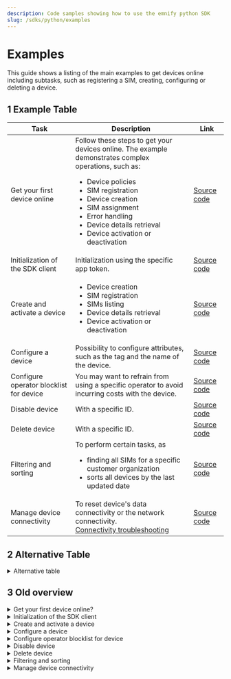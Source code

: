 ```yaml
---
description: Code samples showing how to use the emnify python SDK
slug: /sdks/python/examples
---
```


# Examples

This guide shows a listing of the main examples to get devices online including subtasks, such as registering a SIM, creating, configuring or deleting a device.

## 1 Example Table

| Task                             | Description   | Link |
|---|---|---|
| Get your first device online     |   Follow these steps to get your devices online. The example demonstrates complex operations, such as: <ul><li>Device policies</li><li>SIM registration</li><li>Device creation</li><li>SIM assignment</li><li>Error handling</li><li>Device details retrieval</li><li>Device activation or deactivation</li></ul>|  [Source code](https://github.com/emnify/emnify-sdk-python/blob/main/docs/examples/mass_sim_activation.py)  |
| Initialization of the SDK client |        Initialization using the specific app token.      | [Source code](https://github.com/emnify/emnify-sdk-python/blob/main/docs/examples/device_lifecycle_management.py) |
| Create and activate a device     |   <ul><li>Device creation</li><li>SIM registration</li><li>SIMs listing</li><li>Device details retrieval</li><li>Device activation or deactivation</li></ul> | [Source code](https://github.com/emnify/emnify-sdk-python/blob/main/docs/examples/device_lifecycle_management.py)  |
| Configure a device               |        Possibility to configure attributes, such as the tag and the name of the device.       |  [Source code](https://github.com/emnify/emnify-sdk-python/blob/main/docs/examples/device_lifecycle_management.py) |
| Configure operator blocklist for device |  You may want to refrain from using a specific operator to avoid incurring costs with the device.  |  [Source code](https://github.com/emnify/emnify-sdk-python/blob/main/docs/examples/device_lifecycle_management.py)  |
| Disable device |  With a specific ID. | [Source code](https://github.com/emnify/emnify-sdk-python/blob/main/docs/examples/device_lifecycle_management.py)  |
| Delete device  |  With a specific ID.  |  [Source code](https://github.com/emnify/emnify-sdk-python/blob/main/docs/examples/device_lifecycle_management.py) |
| Filtering and sorting | To perform certain tasks, as  <ul><li>finding all SIMs for a specific customer organization</li><li>sorts all devices by the last updated date</li></ul>    | [Source code](https://github.com/emnify/emnify-sdk-python/blob/main/docs/examples/filtering_and_sorting.py)  |
| Manage device connectivity | To reset device's data connectivity or the network connectivity. <br> [Connectivity troubleshooting](https://www.emnify.com/developer-blog/5-ways-to-detect-and-solve-connectivity-issues#network-events) | [Source code](https://github.com/emnify/emnify-sdk-python/blob/main/docs/examples/device_lifecycle_management.py)  |


## 2 Alternative Table

<details>
<summary>Alternative table</summary>
<br>
    
| Task                             | Description   |
|---|---|
| [Get your first device online]( https://github.com/emnify/product-docs/blob/project-redo/docs/sdks/python/examples.md#get-your-first-device-online )  |      |
| [Initialization of the SDK client](https://github.com/emnify/product-docs/blob/project-redo/docs/sdks/python/examples.md#initialization-of-the-sdk-client) |      |
| [Create and activate a device](https://github.com/emnify/product-docs/blob/project-redo/docs/sdks/python/examples.md#create-and-activate-a-device)  |  <ul><li>Device creation</li><li>SIM registration</li><li>SIMs listing</li><li>Device details retrieval</li><li>Device activation or deactivation</li></ul> |
| [Configure a device](https://github.com/emnify/product-docs/blob/project-redo/docs/sdks/python/examples.md#configure-a-device) |        |
|[Configure operator blocklist for device](https://github.com/emnify/product-docs/blob/project-redo/docs/sdks/python/examples.md#configure-operator-blocklist-for-device)  | You may want to refrain from using a specific operator to avoid incurring costs with the device.  |
| [Disable device](https://github.com/emnify/product-docs/blob/project-redo/docs/sdks/python/examples.md#disable-device)  |        |
| [Delete device](https://github.com/emnify/product-docs/blob/project-redo/docs/sdks/python/examples.md#delete-device) |        |
| [Filtering and sorting](https://github.com/emnify/product-docs/blob/project-redo/docs/sdks/python/examples.md#filtering-and-sorting)  |        |
| [Manage device connectivity](https://github.com/emnify/product-docs/blob/project-redo/docs/sdks/python/examples.md#manage-device-connectivity)  | [Connectivity troubleshooting](https://www.emnify.com/developer-blog/5-ways-to-detect-and-solve-connectivity-issues#network-events) |

</details>


<!-- Maybe useful -->
<!-- &darr; -->
<!-- <p align="center"><a href="">...</a></p> -->

## 3 Old overview

<details>
<summary>Get your first device online?</summary>
<br>

Follow the steps in the next code block comments to get your devices online.

This example demonstrates complex operations across multiple SDK [Concepts](/sdks/concepts), such as:

- [Device policies](https://portal.emnify.com/device-policies) (configures which services are available and where)
- SIM registration
- Device creation
- SIM assignment
- Error handling
- Device details retrieval
- Device activation or deactivation

:::tip
You can [learn more about APN configuration via SMS](https://support.emnify.com/hc/en-us/articles/4401906757906-How-to-configure-the-APN-on-different-devices) on our Support page.
:::

```python title="mass_sim_activation.py"
from emnify import EMnify
from emnify import constants
from emnify.errors import EMnifyBaseException

# === Example: Getting your first device online ===

# To operate the emnify SDK, you need to generate an application token.
# Step-by-step guide: https://www.emnify.com/developer-blog/how-to-use-an-application-token-for-api-authentication
token = input('token: ')
# The client is authorized to perform operations by your name:
emnify_client = EMnify(token)

# Before getting your device online, you need a device and a SIM card.
# This example assumes you have a batch of SIM cards for your devices.
sim_batch_BIC2 = input('BIC2: ')

# emnify allows you to control your coverage and services.
# You can find those IDs on the Portal: https://portal.emnify.com/device-policies 
service_profile_id = input('Service Profile ID: ')
tariff_profile_id = input('Tariff Profile ID: ')
# In order to create devices for SIMs afterwards we need service and coverage profiles.
service_profile = emnify_client.devices.service_profile_model(id=int(service_profile_id))
tariff_profile = emnify_client.devices.tariff_profile_model(id=int(tariff_profile_id))

try:
    # You need to add the SIM card batch to your account.
    # This method also supports single sim registration via BIC1.
    # (meaning you can use your free Evaluation SIM cards)
    issued_sims = emnify_client.sim.register_sim(bic=sim_batch_BIC2)
    # All of the added SIMs are now registered with "Issued" status.
except EMnifyBaseException as e:
    # If an error appears during SIM registration,
    # use EMnifyBaseException for general exceptions 
    # or inherited classes for specific ones.
    raise AssertionError(f"error during sim batch BIC2 activation{e}")

# We also need to define the device status to be applied during creation.
device_status = emnify_client.devices.status_model(
    **constants.DeviceStatuses.ENABLED_DICT.value
)


for sim in issued_sims:
    # Only registering a SIM card won't provide connectivity.
    # You also need to create a new device with the SIM assigned.

    # For device creation, we need to specify the parameters of the device:
    device_name = f"Device({sim.iccid})"
    device_model = emnify_client.devices.device_create_model(
        tariff_profile=tariff_profile,
        status=device_status,
        service_profile=service_profile,
        sim=sim,
        name=device_name
    )

    # See the API Reference to learn other device parameters:
    # https://emnify.github.io/emnify-sdk-python/autoapi/index.html

    # Here's how we create the device we want:
    device_id = emnify_client.devices.create_device(device=device_model)

    # After creation, we're able to retrieve full device information.
    # You can store this information in your local inventory for future needs.
    device = emnify_client.devices.retrieve_device(device_id=device_id)

    # Connectivity is disabled by default (so you're not getting billed).
    # The following command will enable connectivity for your device with a SIM card installed:
    emnify_client.devices.change_status(enable=True, device=device)

    # At this point, emnify can provide connectivity services.
    # You can already send and receive SMS (if enabled in the assigned Service Profile).

    # After the device is created and enabled, you need to configure it.

    # Proper APN configuration of the device is required to access internet.
    # The emnify APN is: em (two characters, no spaces)
    # For example purposes, we'll send a special configuration SMS command:
    ACTIVATION_CODE = 'AT+CGDCONT=1,"IP","em",,'
    SENDER = "city_scooters_admin"

    activation_sms = emnify_client.devices.sms_create_model(
        payload=ACTIVATION_CODE,
        source_adress=SENDER
    )
    # This configuration may vary by the device manufacturer.
    # See our documentation to learn if this method suits your devices.

    # Finally, send the configuration SMS to the device:
    emnify_client.devices.send_sms(device=device, sms=activation_sms)

    # Congratulations! Your device is online!
    # Now, you can check your device's internet access.
```
</details>

<details>
<summary>Initialization of the SDK client</summary>
<br>

```python title="device_lifecycle_management.py"
from emnify import EMnify
from emnify import constants as emnify_constants

emnify = EMnify(app_token='your token')
```
</details>

<details>
<summary>Create and activate a device</summary>
<br>

- Device creation
- SIM registration
- SIMs listing
- Device details retrieval
- Device activation or deactivation

```python title="device_lifecycle_management.py"
#  === Example: Create and activate a device ===

unassigned_sims = [i for i in emnify.sim.get_sim_list(without_device=True)]
#  If there are no unassigned_sims, register a new one by batch code:
if not unassigned_sims:
    registered_sim = emnify.sim.register_sim(bic='sample_bic_code')  # Returns a list
    sim = emnify.sim.retrieve_sim(registered_sim[0].id)
else:
    sim = unassigned_sims[0]  # Takes the first unassigned SIM

# Defining new device parameters
# All required models can be retrieved through the manager's properties
service_profile = emnify.devices.service_profile_model(id=1)
tariff_profile = emnify.devices.tariff_profile_model(id=1)
device_status = emnify.devices.status_model(id=0)
name = 'new_device'
device_model = emnify.devices.device_create_model(
    tariff_profile=tariff_profile,
    status=device_status,
    service_profile=service_profile,
    sim=sim,
    name=name
)

# After creation, the model SDK returns the id of the device:
device_id = emnify.devices.create_device(device=device_model)
# Then you can retrieve all of the device details:
device = emnify.devices.retrieve_device(device_id=device_id)
# Finally, activate the device:
emnify.devices.change_status(device=device, enable=True)

# Retrieving updated device details
device = emnify.devices.retrieve_device(device_id=device_id)
device_status = device.status.description  # Device status will be 'Enabled'
sim_status = device.sim.status.description  # SIM status will be 'Activated'
```  
</details>

<details>
<summary> Configure a device </summary>
<br>

```python title="device_lifecycle_management.py"
#  === Example: Configure a device ===

# Retrieving device details
device = emnify.devices.retrieve_device(device_id=device_id)

tags = 'arduino, meter, temp'  # Sample tags
name = 'new name'  # Sample name

# Adjust the device configuration
update_device_fields = emnify.devices.device_update_model(name='new name', tags='arduino')
emnify.devices.update_device(device_id=device.id, device=update_device_fields)

# Retrieving updated device details
updated_device = emnify.devices.retrieve_device(device_id=device_id)
device_tags = updated_device.tags  # Updated tag will be 'arduino'
deivce_name = updated_device.name  # Updated name will be 'new name'
```
</details>

<details>
<summary> Configure operator blocklist for device </summary>
<br>

You may want to refrain from using a specific operator to avoid incurring costs with the device.

This is possible by adding the operator to the blocklist of the device:

```python title="device_lifecycle_management.py"
#  === Example: Configure operator blocklist for device ===

# Retrieve a list of all operators
all_operators = [i for i in emnify.operator.get_operators()]

# The following adds three operators to the blocklist:
device_id = 0  # Your device id
emnify.devices.add_device_blacklist_operator(operator_id=all_operators[0].id, device_id=device_id)
emnify.devices.add_device_blacklist_operator(operator_id=all_operators[1].id, device_id=device_id)
emnify.devices.add_device_blacklist_operator(operator_id=all_operators[2].id, device_id=device_id)

# Gets all blocklist operators of the device by device_id:
device_blacklist = emnify.devices.get_device_operator_blacklist(device_id=device_id)

operator_id = 0
for operator in device_blacklist:
    print(operator.country)
    print(operator.id)
    print(operator.mnc)
    operator_id = operator.id

# Removes the last operator from the blocklist
emnify.devices.delete_device_blacklist_operator(device_id=device_id, operator_id=operator_id)
```
</details>

<details>
<summary> Disable device </summary>
<br>

```python title="device_lifecycle_management.py"
#  === Example: Disable device ===

device_filter = emnify.devices.get_device_filter_model(status=emnify_constants.DeviceStatuses.ENABLED_ID.value)
all_devices_with_sim = [
    device for device in emnify.devices.get_devices_list(filter_model=device_filter) if device.sim
]

# Gets a list of all devices with SIM cards and the 'Enabled' status
device = all_devices_with_sim[0]

# Disables a device
emnify.devices.change_status(disable=True, device=device.id)

disabled_device = emnify.devices.retrieve_device(device_id=device.id)
device_status = disabled_device.status.description  # Device status will be 'Disabled'
sim_status = disabled_device.sim.status.description # SIM status will be 'Suspended'
```
</details>

<details>
<summary> Delete device </summary>
<br>

```python title="device_lifecycle_management.py"
#  === Example: Delete device ===

old_devices_list = [device for device in emnify.devices.get_devices_list()]

# Gets a list of all devices
device_to_delete = list(
        filter(
            lambda device: device.sim and device.status.id == emnify_constants.DeviceStatuses.ENABLED_ID,
            old_devices_list
        )
)[0]

# Pick a device to delete with an assigned SIM and the 'Enabled' status
sim_id_of_deleted_device = device_to_delete.sim.id

emnify.devices.delete_device(device_id=device_to_delete.id)

# Deletes a device
new_device_list = [device for device in emnify.devices.get_devices_list()]

# Gets a new list of all devices
assert len(old_devices_list) > len(new_device_list)
# After deleting, the total device count will be lowered.

sim = emnify.sim.retrieve_sim(sim_id=sim_id_of_deleted_device)
sim_status = sim.status.description  # SIM status will be 'Suspended'
```
</details>

<details>
<summary> Filtering and sorting </summary>
<br>

```python title="filtering_and_sorting.py"
# === Example: Using a Filtering for List calls  ===
from emnify import EMnify
from emnify import constants as emnify_constants

emnify_client = EMnify(app_token='your_application_token')

# Some methods that return multiple objects allow sorting and filtering.
# This optimizes processing time because:
# * Filtering enables you to immediately get the necessary objects with the necessary qualities.
# * Sorting allows you to set the order objects are displayed.
# Instead of sending several requests searching for the required object, you only need one.

# This example finds all SIMs for a specific customer organization.
# Specifying the necessary parameters as arguments initiates the model for filtering.
sim_filter = emnify_client.sim.get_sim_filter_model(customer_org=1)

# To retrieve the filtering model for filling, you need to get it as a property of a SIM card manager: get_sim_filter_model
# For devices, it would be: get_device_filter_model

# After initializing the model object, you must pass it as an argument to request a list of objects.
sims = emnify_client.sim.get_sim_list(filter_model=sim_filter)
# Now, the sims variable contains the objects for customer organization 1.

# For a more detailed search, pass several parameters for filtering:
sim_filter = emnify_client.sim.get_sim_filter_model(
    customer_org=1,
    status=emnify_constants.SimStatusesID.ACTIVATED_ID.value,
    production_date='2019-01-25'
)

# The list SIM cards request also has a separate filter, passed as an argument.
# The following example searches for SIMs without a device:
sims_without_assigned_device = emnify_client.sim.get_sim_list(without_device=True)


# === Example: Using sorting on list calls  ===

# Like filtering, sorting reduces processing time by ordering objects in the server.
# Sorting enables you to group objects by specifying a particular attribute.

# The following example sorts all devices by the last updated date:
sort_parameter = emnify_client.devices.get_device_sort_enum.LAST_UPDATED.value
# Note that all sorting uses enums.

# After choosing a filtering parameter, pass it as an argument to sort_enum:
sorted_devices = emnify_client.devices.get_devices_list(
    sort_enum=sort_parameter
)

# Now, you have a list of devices with the most recently updated at the top.
for latest_device in sorted_devices:
    ...
```
</details>

<details>
<summary> Manage device connectivity </summary>
<br>

[Connectivity troubleshooting](https://www.emnify.com/developer-blog/5-ways-to-detect-and-solve-connectivity-issues#network-events)
  
```python 
#  === Manage device connectivity ===

# There are many reasons why connection issues arise. For example:
# * The device executes the wrong procedures due to a bad firmware update.
# * The device executes network registration too frequently, so the network no longer allows it to register.
# * You changed a policy for a blocked device.

# To reset device connectivity, use the following methods:
# * Resetting the device's data connectivity
device_id = 0
emnify.devices.reset_connectivity_data(device_id=device_id)
# * Resetting the network connectivity
emnify.devices.reset_connectivity_network(device_id=device_id)

# For checking the connectivity, use the following method:
connectivity = emnify.devices.get_device_connectivity_status(device_id=device_id)
print(connectivity.status.description)  # Status will be either 'Attached,' 'Online,' 'Offline,' or 'Blocked.'
```

</details>
